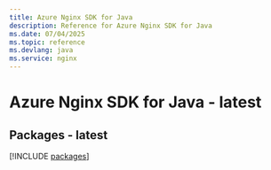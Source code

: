 ```yaml
---
title: Azure Nginx SDK for Java
description: Reference for Azure Nginx SDK for Java
ms.date: 07/04/2025
ms.topic: reference
ms.devlang: java
ms.service: nginx
---
```

# Azure Nginx SDK for Java - latest
## Packages - latest
[!INCLUDE [packages](nginx-index.md)]